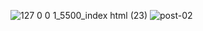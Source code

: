 ![127 0 0 1_5500_index html (23)](https://github.com/user-attachments/assets/c6a43110-b776-4e11-902c-dd6500e5dcdf)
![post-02](https://github.com/user-attachments/assets/416bfd19-8ef7-4259-b798-1d2b935631fa)



